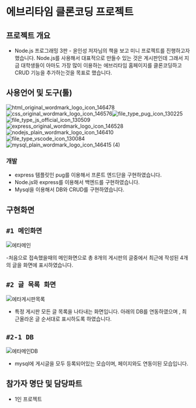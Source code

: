 # 에브리타임 클론코딩 프로젝트

## 프로젝트 개요
- Node.js 프로그래밍 3판 - 윤인성 저자님의 책을 보고 미니 프로젝트를 진행하고자했습니다. Node.js를 사용해서 대표적으로 만들수 있는 것은 게시판인데 그래서 지금 대학생들이 아마도 가장 많이 이용하는 에브리타임 홈페이지를 클론코딩하고 CRUD 기능을 추가하는것을 목표로 했습니다.



## 사용언어 및 도구(툴)
![html_original_wordmark_logo_icon_146478](https://user-images.githubusercontent.com/48907339/101194205-049d8a00-36a1-11eb-8fa9-498a9603d45b.png)
![css_original_wordmark_logo_icon_146576](https://user-images.githubusercontent.com/48907339/101194211-06ffe400-36a1-11eb-8615-0a3d352bd73c.png)![file_type_pug_icon_130225](https://user-images.githubusercontent.com/48907339/101274975-9f9f7c80-37e5-11eb-900b-155cf441c721.png)
![file_type_js_official_icon_130509](https://user-images.githubusercontent.com/48907339/101194729-b6d55180-36a1-11eb-88b0-f3c91df05e55.png)![express_original_wordmark_logo_icon_146528](https://user-images.githubusercontent.com/48907339/101193677-4a0d8780-36a0-11eb-8abd-4704056f4f48.png)![nodejs_plain_wordmark_logo_icon_146410](https://user-images.githubusercontent.com/48907339/101194757-c05eb980-36a1-11eb-8f4e-0c571ab197f0.png)![file_type_vscode_icon_130084](https://user-images.githubusercontent.com/48907339/101195939-770f6980-36a3-11eb-9056-6369e19696ff.png)![mysql_plain_wordmark_logo_icon_146415 (4)](https://user-images.githubusercontent.com/48907339/101274991-bc3bb480-37e5-11eb-8817-91d93497d7de.png)

### 개발
- express 템플릿인 pug를 이용해서 프론트 엔드단을 구현하였습니다.
- Node.js와 express를 이용해서 백엔드를 구현하였습니다.
- Mysql을 이용해서 DB와 CRUD를 구현하였습니다.

## 구현화면
## `#1 메인화면`
![에타메인](https://user-images.githubusercontent.com/48907339/101275190-0ec9a080-37e7-11eb-84a9-f56e82f0bb3f.PNG)

-처음으로 접속했을때의 메인화면으로 총 8개의 게시판의 글중에서 최근에 작성된 4개의 글을 화면에 표시하였습니다.

## `#2 글 목록 화면`
![에타게시판목록](https://user-images.githubusercontent.com/48907339/101275194-10936400-37e7-11eb-94c7-ed8d4afc191b.PNG)

-  특정 게시판 모든 글 목록을 나타내는 화면입니다.  아래의 DB를 연동하였으며 , 최근올라온 글 순서대로 표시하도록 하였습니다.

## `#2-1 DB`
![에타메인DB](https://user-images.githubusercontent.com/48907339/101275192-0ffacd80-37e7-11eb-8f7a-00e216fa5458.PNG)

- mysql에 게시글을 모두 등록되어있는 모습이며, 페이지와도 연동이된 모습입니다.

## 참가자 명단 및 담당파트
- 1인 프로젝트


